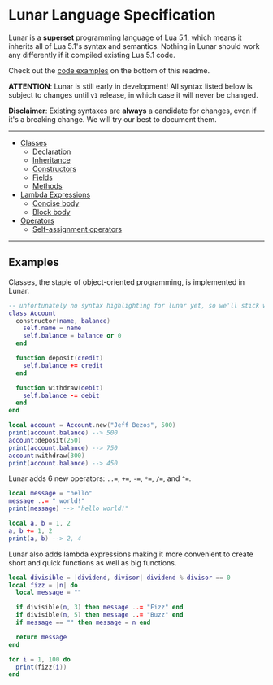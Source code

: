 # Lunar Language Specification
Lunar is a **superset** programming language of Lua 5.1, which means it inherits all of Lua 5.1's syntax and semantics. Nothing in Lunar should work any differently if it compiled existing Lua 5.1 code.

Check out the [code examples](#examples) on the bottom of this readme.

**ATTENTION**: Lunar is still early in development! All syntax listed below is subject to changes until `v1` release, in which case it will never be changed.

**Disclaimer**: Existing syntaxes are **always** a candidate for changes, even if it's a breaking change. We will try our best to document them.

---

  - [Classes](/doc/classes.md)
    - [Declaration](/doc/classes.md#declaration)
    - [Inheritance](/doc/classes.md#inheritance)
    - [Constructors](/doc/classes.md#constructors)
    - [Fields](/doc/classes.md#fields)
    - [Methods](/doc/classes.md/#methods)
  - [Lambda Expressions](/doc/lambda.md)
    - [Concise body](/doc/lambda.md#concise-body)
    - [Block body](/doc/lambda.md#block-body)
  - [Operators](/doc/operators.md)
    - [Self-assignment operators](/doc/operators.md#self-assignment-operators)

---

## Examples
Classes, the staple of object-oriented programming, is implemented in Lunar.
```lua
-- unfortunately no syntax highlighting for lunar yet, so we'll stick with lua
class Account
  constructor(name, balance)
    self.name = name
    self.balance = balance or 0
  end

  function deposit(credit)
    self.balance += credit
  end

  function withdraw(debit)
    self.balance -= debit
  end
end

local account = Account.new("Jeff Bezos", 500)
print(account.balance) --> 500
account:deposit(250)
print(account.balance) --> 750
account:withdraw(300)
print(account.balance) --> 450
```

Lunar adds 6 new operators: `..=`, `+=`, `-=`, `*=`, `/=`, and `^=`.
```lua
local message = "hello"
message ..= " world!"
print(message) --> "hello world!"

local a, b = 1, 2
a, b += 1, 2
print(a, b) --> 2, 4
```

Lunar also adds lambda expressions making it more convenient to create short and quick functions as well as big functions.
```lua
local divisible = |dividend, divisor| dividend % divisor == 0
local fizz = |n| do
  local message = ""

  if divisible(n, 3) then message ..= "Fizz" end
  if divisible(n, 5) then message ..= "Buzz" end
  if message == "" then message = n end

  return message
end

for i = 1, 100 do
  print(fizz(i))
end
```
